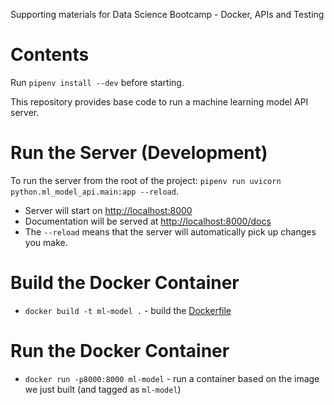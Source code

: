 Supporting materials for Data Science Bootcamp - Docker, APIs and Testing

# Contents

Run `pipenv install --dev` before starting.

This repository provides base code to run a machine learning model API server.

# Run the Server (Development)

To run the server from the root of the project: `pipenv run uvicorn python.ml_model_api.main:app --reload`.

- Server will start on [http://localhost:8000](http://localhost:8000)
- Documentation will be served at [http://localhost:8000/docs](http://localhost:8000/docs)
- The `--reload` means that the server will automatically pick up changes you make.

# Build the Docker Container

- `docker build -t ml-model .` - build the [Dockerfile](Dockerfile)

# Run the Docker Container

- `docker run -p8000:8000 ml-model` - run a container based on the image we just built (and tagged as `ml-model`)
